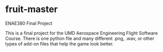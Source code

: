 # fruit-master
ENAE380 Final Project

This is a final project for the UMD Aerospace Engineering Flight Software Course.
There is one python file and many different .png, .wav, or other types of add-on files
that help the game look better.
